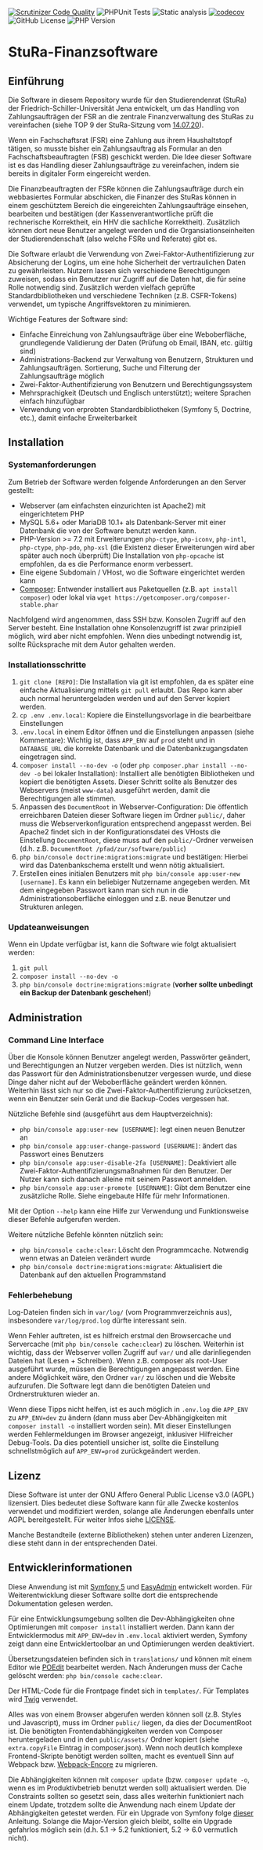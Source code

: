 [![Scrutinizer Code Quality](https://scrutinizer-ci.com/g/jbtronics/StuRa-Finanzsoftware/badges/quality-score.png?b=master)](https://scrutinizer-ci.com/g/jbtronics/StuRa-Finanzsoftware/?branch=master)
![PHPUnit Tests](https://github.com/jbtronics/StuRa-Finanzsoftware/workflows/PHPUnit%20Tests/badge.svg)
![Static analysis](https://github.com/jbtronics/StuRa-Finanzsoftware/workflows/Static%20analysis/badge.svg)
[![codecov](https://codecov.io/gh/jbtronics/StuRa-Finanzsoftware/branch/master/graph/badge.svg)](https://codecov.io/gh/jbtronics/StuRa-Finanzsoftware)
![GitHub License](https://img.shields.io/github/license/Part-DB/Part-DB-symfony)
![PHP Version](https://img.shields.io/badge/PHP-%3E%3D%207.2-green)

# StuRa-Finanzsoftware

## Einführung
Die Software in diesem Repository wurde für den Studierendenrat (StuRa) der Friedrich-Schiller-Universität Jena
entwickelt, um das Handling von Zahlungsaufträgen der FSR an die zentrale Finanzverwaltung des StuRas zu
vereinfachen (siehe TOP 9 der StuRa-Sitzung vom [14.07.20](https://www.stura.uni-jena.de/downloads/sitzungsmaterial/19-20/2020-07-14_Sitzungsmaterial.pdf)).

Wenn ein Fachschaftsrat (FSR) eine Zahlung aus ihrem Haushaltstopf tätigen, so musste bisher ein Zahlungsauftrag als Formular
an den Fachschaftsbeauftragten (FSB) geschickt werden. Die Idee dieser Software ist es das Handling dieser Zahlungsaufträge zu vereinfachen,
indem sie bereits in digitaler Form eingereicht werden.

Die Finanzbeauftragten der FSRe können die Zahlungsaufträge durch ein webbasiertes Formular abschicken, die Finanzer
des StuRas können in einem geschütztem Bereich die eingereichten Zahlungsaufträge einsehen, bearbeiten und bestätigen 
(der Kassenverantwortliche prüft die rechnerische Korrektheit, ein HHV die sachliche Korrektheit). Zusätzlich können dort neue Benutzer angelegt werden
und die Organsiationseinheiten der Studierendenschaft (also welche FSRe und Referate) gibt es.

Die Software erlaubt die Verwendung von Zwei-Faktor-Authentifizierung zur Absicherung der Logins, um eine hohe Sicherheit
der vertraulichen Daten zu gewährleisten.
Nutzern lassen sich verschiedene Berechtigungen zuweisen, sodass ein Benutzer nur Zugriff auf die Daten hat, die für seine Rolle notwendig sind.
Zusätzlich werden vielfach geprüfte Standardbibliotheken und verschiedene Techniken (z.B. CSFR-Tokens)
verwendet, um typische Angriffsvektoren zu minimieren.

Wichtige Features der Software sind:
 * Einfache Einreichung von Zahlungsaufträge über eine Weboberfläche, grundlegende Validierung der Daten (Prüfung ob Email, IBAN, etc. gültig sind)
 * Administrations-Backend zur Verwaltung von Benutzern, Strukturen und Zahlungsaufträgen. Sortierung, Suche und Filterung der Zahlungsaufträge möglich
 * Zwei-Faktor-Authentifizierung von Benutzern und Berechtigungssystem
 * Mehrsprachigkeit (Deutsch und Englisch unterstützt); weitere Sprachen einfach hinzufügbar
 * Verwendung von erprobten Standardbibliotheken (Symfony 5, Doctrine, etc.), damit einfache Erweiterbarkeit
 
## Installation

### Systemanforderungen
Zum Betrieb der Software werden folgende Anforderungen an den Server gestellt:
 * Webserver (am einfachsten einzurichten ist Apache2) mit eingerichtetem PHP
 * MySQL 5.6+ oder MariaDB 10.1+ als Datenbank-Server mit einer Datenbank die von der Software benutzt werden kann.
 * PHP-Version >= 7.2 mit Erweiterungen `php-ctype`, `php-iconv`, `php-intl`, `php-ctype`, `php-pdo`, `php-xsl` (die Existenz dieser Erweiterungen wird aber später auch noch überprüft)
  Die Installation von `php-opcache` ist empfohlen, da es die Performance enorm verbessert.
 * Eine eigene Subdomain / VHost, wo die Software eingerichtet werden kann
 * [Composer](https://getcomposer.org/): Entwender installiert aus Paketquellen (z.B. `apt install composer`) oder lokal via `wget https://getcomposer.org/composer-stable.phar`
 
Nachfolgend wird angenommen, dass SSH bzw. Konsolen Zugriff auf den Server besteht. Eine Installation ohne Konsolenzugriff ist zwar
prinzipiell möglich, wird aber nicht empfohlen. Wenn dies unbedingt notwendig ist, sollte Rücksprache mit dem Autor gehalten werden.

### Installationsschritte
1. `git clone [REPO]`: Die Installation via git ist empfohlen, da es später eine einfache Aktualisierung mittels `git pull` erlaubt. 
Das Repo kann aber auch normal heruntergeladen werden und auf den Server kopiert werden.
2. `cp .env .env.local`: Kopiere die Einstellungsvorlage in die bearbeitbare Einstellungen
3. `.env.local` in einem Editor öffnen und die Einstellungen anpassen (siehe Kommentare): Wichtig ist, dass `APP_ENV` auf `prod` steht 
und in `DATABASE_URL` die korrekte Datenbank und die Datenbankzugangsdaten eingetragen sind. 
4. `composer install --no-dev -o` (oder `php composer.phar install --no-dev -o` bei lokaler Installation): Installiert alle benötigten Bibliotheken und kopiert die benötigten Assets.
Dieser Schritt sollte als Benutzer des Webservers (meist `www-data`) ausgeführt werden, damit die Berechtigungen alle stimmen.
5. Anpassen des `DocumentRoot` in Webserver-Configuration: Die öffentlich erreichbaren Dateien dieser Software liegen im Ordner `public/`, daher muss die Webserverkonfiguration 
entsprechend angepasst werden. Bei Apache2 findet sich in der Konfigurationsdatei des VHosts die Einstellung `DocumentRoot`, diese muss auf den `public/`-Ordner
verweisen (d.h. z.B. `DocumentRoot /pfad/zur/software/public`)
6. `php bin/console doctrine:migrations:migrate` und bestätigen: Hierbei wird das Datenbankschema erstellt und wenn nötig aktualisiert.
7. Erstellen eines initialen Benutzers mit `php bin/console app:user-new [username]`. Es kann ein beliebiger Nutzername angegeben werden. 
 Mit dem eingegeben Passwort kann man sich nun in die Administrationsoberfläche einloggen und z.B. neue Benutzer und Strukturen anlegen.
 
### Updateanweisungen
Wenn ein Update verfügbar ist, kann die Software wie folgt aktualisiert werden:
1. `git pull`
2. `composer install --no-dev -o`
3. `php bin/console doctrine:migrations:migrate` (**vorher sollte unbedingt ein Backup der Datenbank geschehen!**)

## Administration

### Command Line Interface

Über die Konsole können Benutzer angelegt werden, Passwörter geändert, und Berechtigungen an Nutzer vergeben werden.
Dies ist nützlich, wenn das Passwort für den Administrationsbenutzer vergessen wurde, und diese Dinge daher nicht auf 
der Weboberfläche geändert werden können. Weiterhin lässt sich nur so die Zwei-Faktor-Authentifizierung zurücksetzen, wenn
ein Benutzer sein Gerät und die Backup-Codes vergessen hat.

Nützliche Befehle sind (ausgeführt aus dem Hauptverzeichnis):
* `php bin/console app:user-new [USERNAME]`: legt einen neuen Benutzer an
* `php bin/console app:user-change-password [USERNAME]`: ändert das Passwort eines Benutzers
* `php bin/console app:user-disable-2fa [USERNAME]`: Deaktiviert alle Zwei-Faktor-Authentifizierungsmaßnahmen für den Benutzer.
Der Nutzer kann sich danach alleine mit seinem Passwort anmelden.
* `php bin/console app:user-promote [USERNAME]`: Gibt dem Benutzer eine zusätzliche Rolle. Siehe eingebaute Hilfe für mehr Informationen.

Mit der Option `--help` kann eine Hilfe zur Verwendung und Funktionsweise dieser Befehle aufgerufen werden.

Weitere nützliche Befehle könnten nützlich sein:
* `php bin/console cache:clear`: Löscht den Programmcache. Notwendig wenn etwas an Dateien verändert wurde
* `php bin/console doctrine:migrations:migrate`: Aktualisiert die Datenbank auf den aktuellen Programmstand

### Fehlerbehebung

Log-Dateien finden sich in `var/log/` (vom Programmverzeichnis aus), insbesondere `var/log/prod.log` dürfte interessant sein.

Wenn Fehler auftreten, ist es hilfreich erstmal den Browsercache und Servercache (mit `php bin/console cache:clear`) zu löschen.
Weiterhin ist wichtig, dass der Webserver vollen Zugriff auf `var/` und alle darinliegenden Dateien hat (Lesen + Schreiben).
Wenn z.B. composer als root-User ausgeführt wurde, müssen die Berechtigungen angepasst werden. Eine andere Möglichkeit wäre,
den Ordner `var/` zu löschen und die Website aufzurufen. Die Software legt dann die benötigten Dateien und Ordnerstrukturen wieder an.

Wenn diese Tipps nicht helfen, ist es auch möglich in `.env.log` die `APP_ENV` zu `APP_ENV=dev` zu ändern 
(dann muss aber Dev-Abhängigkeiten mit `composer install -o` installiert worden sein). Mit dieser Einstellungen werden Fehlermeldungen
im Browser angezeigt, inklusiver Hilfreicher Debug-Tools. Da dies potentiell unsicher ist, sollte die Einstellung schnellstmöglich auf
`APP_ENV=prod` zurückgeändert werden.

## Lizenz
Diese Software ist unter der GNU Affero General Public License v3.0 (AGPL) lizensiert. 
Dies bedeutet diese Software kann für alle Zwecke kostenlos verwendet und modifiziert werden, solange alle Änderungen
ebenfalls unter AGPL bereitgestellt. Für weiter Infos siehe [LICENSE](https://github.com/jbtronics/StuRa-Finanzsoftware/blob/master/LICENSE).

Manche Bestandteile (externe Bibliotheken) stehen unter anderen Lizenzen, diese steht dann in der entsprechenden Datei.

## Entwicklerinformationen
Diese Anwendung ist mit [Symfony 5](https://symfony.com/) und [EasyAdmin](https://github.com/EasyCorp/EasyAdminBundle) entwickelt worden.
Für Weiterentwicklung dieser Software sollte dort die entsprechende Dokumentation gelesen werden.

Für eine Entwicklungsumgebung sollten die Dev-Abhängigkeiten ohne Optimierungen mit `composer install` installiert werden.
Dann kann der Entwicklermodus mit `APP_ENV=dev` in `.env.local` aktiviert werden, Symfony zeigt dann eine Entwicklertoolbar an und
Optimierungen werden deaktiviert.

Übersetzungsdateien befinden sich in `translations/` und können mit einem Editor wie [POEdit](https://poedit.net/) bearbeitet werden.
Nach Änderungen muss der Cache gelöscht werden: `php bin/console cache:clear`.

Der HTML-Code für die Frontpage findet sich in `templates/`. Für Templates wird [Twig](https://twig.symfony.com/) verwendet.

Alles was von einem Browser abgerufen werden können soll (z.B. Styles und Javascript), muss im Ordner `public/` liegen,
da dies der DocumentRoot ist. Die benötigten Frontendabhängigkeiten werden von Composer heruntergeladen und in den `public/assets/`
Ordner kopiert (siehe `extra.copyFile` Eintrag in composer.json). Wenn noch deutlich komplexe Frontend-Skripte benötigt werden sollten,
macht es eventuell Sinn auf Webpack bzw. [Webpack-Encore](https://github.com/symfony/webpack-encore) zu migrieren.

Die Abhängigkeiten können mit `composer update` (bzw. `composer update -o`, wenn es im Produktivbetrieb benutzt werden soll) aktualisiert werden.
Die Constraints sollten so gesetzt sein, dass alles weiterhin funktioniert nach einem Update, trotzdem sollte die Anwendung nach einem Update
der Abhängigkeiten getestet werden. Für ein Upgrade von Symfony folge [dieser](https://symfony.com/doc/current/setup/upgrade_minor.html) Anleitung.
Solange die Major-Version gleich bleibt, sollte ein Upgrade gefahrlos möglich sein (d.h. 5.1 -> 5.2 funktioniert, 5.2 -> 6.0 vermutlich nicht).
